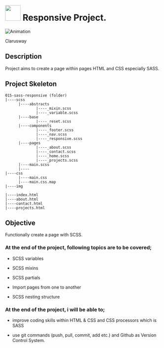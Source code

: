 #  <img src ="https://user-images.githubusercontent.com/99739515/171996271-4dd4fa1c-97da-4adb-864e-558b40e82d1b.png" style="width:50px"> Responsive Project.


![Animation](https://user-images.githubusercontent.com/99739515/171996454-c7f8d7c3-60f3-4008-b45b-dac1a800ed2a.gif)


<p>Clarusway<img align="right"
  src="https://secure.meetupstatic.com/photos/event/3/1/b/9/600_488352729.jpeg"  width="15px"></p>


## Description
Project aims to create a page within pages HTML and CSS especially SASS.

 
## Project Skeleton 

```
015-sass-responsive (folder)
|----scss
      |----abstracts
              |----_mixin.scss
              |----_variable.scss
      |----base
              |----_reset.scss
      |----components
              |----_footer.scss
              |----_nav.scss
              |----_responsive.scss
      |----pages
              |----_about.scss
              |----_contact.scss
              |----_home.scss
              |----_projects.scss
      |----main.scss
      |----
|----css
      |----main.css
      |----main.css.map
|----img

|----index.html  
|----about.html  
|----contact.html
|----projects.html
```

## Objective

Functionally create a page with SCSS.

### At the end of the project, following topics are to be covered;

- SCSS variables

- SCSS mixins

- SCSS partials

- Import pages from one to another

- SCSS nesting structure


### At the end of the project, i will be able to;

- improve coding skills within HTML & CSS and CSS processors which is SASS

- use git commands (push, pull, commit, add etc.) and Github as Version Control System.
